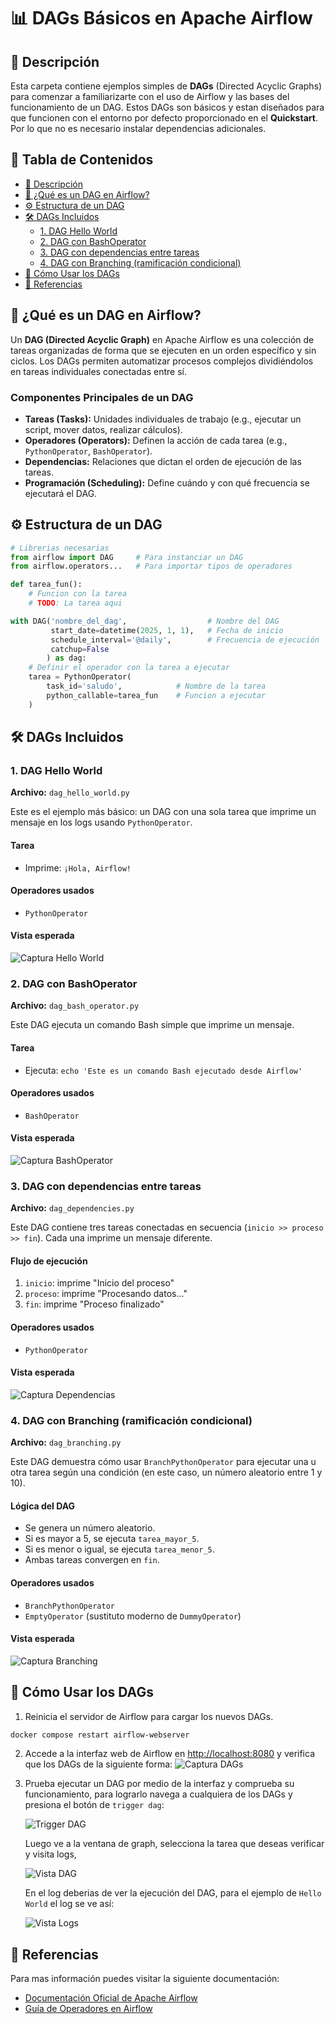 # 📊 DAGs Básicos en Apache Airflow

## 📝 Descripción

Esta carpeta contiene ejemplos simples de **DAGs** (Directed Acyclic Graphs) para comenzar a familiarizarte con el uso de Airflow y las bases del funcionamiento de un DAG. Estos DAGs son básicos y estan diseñados para que funcionen con el entorno por defecto proporcionado en el **Quickstart**. Por lo que no es necesario instalar dependencias adicionales.


## 📑 Tabla de Contenidos

- [📝 Descripción](#-descripción)
- [🧠 ¿Qué es un DAG en Airflow?](#-qué-es-un-dag-en-airflow)
- [⚙️ Estructura de un DAG](#%EF%B8%8F-estructura-de-un-dag)
- [🛠️ DAGs Incluidos](#%EF%B8%8F-dags-incluidos)
    - [1. DAG Hello World](#1-dag-hello-world)
    - [2. DAG con BashOperator](#2-dag-con-bashoperator)
    - [3. DAG con dependencias entre tareas](#3-dag-con-dependencias-entre-tareas)
    - [4. DAG con Branching (ramificación condicional)](#4-dag-con-branching-ramificación-condicional)
- [🚀 Cómo Usar los DAGs](#-cómo-usar-los-dags)
- [🔗 Referencias](#-referencias)



## 🧠 ¿Qué es un DAG en Airflow?

Un **DAG (Directed Acyclic Graph)** en Apache Airflow es una colección de tareas organizadas de forma que se ejecuten en un orden específico y sin ciclos. Los DAGs permiten automatizar procesos complejos dividiéndolos en tareas individuales conectadas entre sí.

### Componentes Principales de un DAG

- **Tareas (Tasks):** Unidades individuales de trabajo (e.g., ejecutar un script, mover datos, realizar cálculos).
- **Operadores (Operators):** Definen la acción de cada tarea (e.g., `PythonOperator`, `BashOperator`).
- **Dependencias:** Relaciones que dictan el orden de ejecución de las tareas.
- **Programación (Scheduling):** Define cuándo y con qué frecuencia se ejecutará el DAG.



## ⚙️ Estructura de un DAG

```python
# Librerias necesarias
from airflow import DAG     # Para instanciar un DAG
from airflow.operators...   # Para importar tipos de operadores

def tarea_fun():
    # Funcion con la tarea
    # TODO: La tarea aqui

with DAG('nombre_del_dag',                  # Nombre del DAG
         start_date=datetime(2025, 1, 1),   # Fecha de inicio
         schedule_interval='@daily',        # Frecuencia de ejecución
         catchup=False
        ) as dag:
    # Definir el operador con la tarea a ejecutar
    tarea = PythonOperator(
        task_id='saludo',            # Nombre de la tarea
        python_callable=tarea_fun    # Funcion a ejecutar
    )
```

## 🛠️ DAGs Incluidos

### 1. DAG Hello World

**Archivo:** `dag_hello_world.py`

Este es el ejemplo más básico: un DAG con una sola tarea que imprime un mensaje en los logs usando `PythonOperator`.

#### Tarea
- Imprime: `¡Hola, Airflow!`

#### Operadores usados
- `PythonOperator`

#### Vista esperada
![Captura Hello World](../screenshots/hello_world.png)


### 2. DAG con BashOperator

**Archivo:** `dag_bash_operator.py`

Este DAG ejecuta un comando Bash simple que imprime un mensaje.

#### Tarea
- Ejecuta: `echo 'Este es un comando Bash ejecutado desde Airflow'`

#### Operadores usados
- `BashOperator`

#### Vista esperada
![Captura BashOperator](../screenshots/bash_operator.png)


### 3. DAG con dependencias entre tareas

**Archivo:** `dag_dependencies.py`

Este DAG contiene tres tareas conectadas en secuencia (`inicio >> proceso >> fin`). Cada una imprime un mensaje diferente.

#### Flujo de ejecución
1. `inicio`: imprime "Inicio del proceso"
2. `proceso`: imprime "Procesando datos..."
3. `fin`: imprime "Proceso finalizado"

#### Operadores usados
- `PythonOperator`

#### Vista esperada
![Captura Dependencias](../screenshots/dependencies.png)


### 4. DAG con Branching (ramificación condicional)

**Archivo:** `dag_branching.py`

Este DAG demuestra cómo usar `BranchPythonOperator` para ejecutar una u otra tarea según una condición (en este caso, un número aleatorio entre 1 y 10).

#### Lógica del DAG
- Se genera un número aleatorio.
- Si es mayor a 5, se ejecuta `tarea_mayor_5`.
- Si es menor o igual, se ejecuta `tarea_menor_5`.
- Ambas tareas convergen en `fin`.

#### Operadores usados
- `BranchPythonOperator`
- `EmptyOperator` (sustituto moderno de `DummyOperator`)

#### Vista esperada
![Captura Branching](../screenshots/branching.png)



## 🚀 Cómo Usar los DAGs


1. Reinicia el servidor de Airflow para cargar los nuevos DAGs.

```bash
docker compose restart airflow-webserver
```


2. Accede a la interfaz web de Airflow en [http://localhost:8080](http://localhost:8080) y verifica que los DAGs de la siguiente forma:
    ![Captura DAGs](../screenshots/dags.png)


3. Prueba ejecutar un DAG por medio de la interfaz y comprueba su funcionamiento, para lograrlo navega a cualquiera de los DAGs y presiona el botón de `trigger dag`:
    
    ![Trigger DAG](../screenshots/run_dag.png)


    Luego ve a la ventana de graph, selecciona la tarea que deseas verificar y visita logs, 
    
    ![Vista DAG](../screenshots/Graph_view.png)

    En el log deberias de ver la ejecución del DAG, para el ejemplo de `Hello World` el log se ve así:
    
    ![Vista Logs](../screenshots/dag_logs.png)
    


## 🔗 Referencias
Para mas información puedes visitar la siguiente documentación:

- [Documentación Oficial de Apache Airflow](https://airflow.apache.org/)
- [Guía de Operadores en Airflow](https://airflow.apache.org/docs/apache-airflow/stable/howto/operator/index.html)

